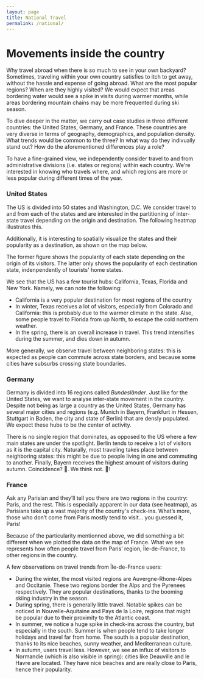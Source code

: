 ```yaml
---
layout: page
title: National Travel
permalink: /national/
---
```


# Movements inside the country

Why travel abroad when there is so much to see in your own backyard? Sometimes, traveling within your own country satisfies to itch to get away, without the hassle and expense of going abroad. What are the most popular regions? When are they highly visited? We would expect that areas bordering water would see a spike in visits during warmer months, while areas bordering mountain chains may be more frequented during ski season. 

To dive deeper in the matter, we carry out case studies in three different countries: the United States, Germany, and France.  These countries are very diverse in terms of geography, demographics, and population density. What trends would be common to the three? In what way do they indivually stand out? How do the aforementioned differences play a role? 

To have a fine-grained view, we independently consider travel to and from administrative divisions (i.e. states or regions) within each country. We're interested in knowing who travels where, and which regions are more or less popular during different times of the year. 

### United States

The US is divided into 50 states and Washington, D.C. We consider travel to and from each of the states and are interested in the partitioning of inter-state travel depending on the origin and destination. The following heatmap illustrates this. 

<!-- Add heatmap -->

Additionally, it is interesting to spatially visualize the states and their popularity as a destination, as shown on the map below. 

<!-- Add map -->

The former figure shows the popularity of each state depending on the origin of its visitors. The latter only shows the popularity of each destination state, indenpendently of tourists' home states. 

We see that the US has a few tourist hubs: California, Texas, Florida and New York. Namely, we can note the following:
- California is a very popular destination for most regions of the country
- In winter, Texas receives a lot of visitors, especially from Colorado and California: this is probably due to the warmer climate in the state. Also, some people travel to Florida from up North, to escape the cold northern weather.
- In the spring, there is an overall increase in travel. This trend intensifies during the summer, and dies down in autumn.

More generally, we observe travel between neighboring states: this is expected as people can commute across state borders, and because some cities have subsurbs crossing state boundaries. 

### Germany

Germany is divided into 16 regions called *Bundesländer*. Just like for the United States, we want to analyse inter-state movement in the country. Despite not being as large a country as the United States, Germany has several major cities and regions (e.g. Munich in Bayern, Frankfurt in Hessen, Stuttgart in Baden, the city and state of Berlin) that are densly populated. We expect these hubs to be the center of activity. 

<!-- Add heatmap and map -->

There is no single region that dominates, as opposed to the US where a few main states are under the spotlight. Berlin tends to receive a lot of visitors as it is the capital city. Naturally, most traveling takes place between neighboring states: this might be due to people living in one and commuting to another. Finally, Bayern receives the highest amount of visitors during autumn. Coincidence? 🍺. We think not. 🍻!

### France

Ask any Parisian and they’ll tell you there are two regions in the country: Paris, and the rest. This is especially apparent in our data (see heatmap), as Parisians take up a vast majority of the country's check-ins. What’s more, those who don’t come from Paris mostly tend to visit... you guessed it, Paris! 
<!-- Add heatmap -->

Because of the particularity mentionned above, we did something a bit different when we plotted the data on the map of France. What we see represents how often people travel from Paris’ region, Île-de-France, to other regions in the country.

<!-- Add map -->

A few observations on travel trends from Île-de-France users:
- During the winter, the most visited regions are Auvergne-Rhone-Alpes and Occitanie. These two regions border the Alps and the Pyrenees respectively. They are popular destinations, thanks to the booming skiing industry in the season.
- During spring, there is generally little travel. Notable spikes can be noticed in Nouvelle-Aquitaine and Pays de la Loire, regions that might be popular due to their proximity to the Atlantic coast.  
- In summer, we notice a huge spike in check-ins across the country, but especially in the south. Summer is when people tend to take longer holidays and travel far from home. The south is a popular destination, thanks to its nice beaches, sunny weather, and Mediterranean culture. 
- In autumn, users travel less. However, we see an influx of visitors to Normandie (which is also visible in spring): cities like Deauville and le Havre are located. They have nice beaches and are really close to Paris, hence their popularity.